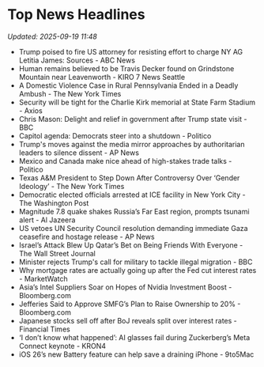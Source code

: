 # Top News Headlines

_Updated: 2025-09-19 11:48_

- Trump poised to fire US attorney for resisting effort to charge NY AG Letitia James: Sources - ABC News
- Human remains believed to be Travis Decker found on Grindstone Mountain near Leavenworth - KIRO 7 News Seattle
- A Domestic Violence Case in Rural Pennsylvania Ended in a Deadly Ambush - The New York Times
- Security will be tight for the Charlie Kirk memorial at State Farm Stadium - Axios
- Chris Mason: Delight and relief in government after Trump state visit - BBC
- Capitol agenda: Democrats steer into a shutdown - Politico
- Trump's moves against the media mirror approaches by authoritarian leaders to silence dissent - AP News
- Mexico and Canada make nice ahead of high-stakes trade talks - Politico
- Texas A&M President to Step Down After Controversy Over ‘Gender Ideology’ - The New York Times
- Democratic elected officials arrested at ICE facility in New York City - The Washington Post
- Magnitude 7.8 quake shakes Russia’s Far East region, prompts tsunami alert - Al Jazeera
- US vetoes UN Security Council resolution demanding immediate Gaza ceasefire and hostage release - AP News
- Israel’s Attack Blew Up Qatar’s Bet on Being Friends With Everyone - The Wall Street Journal
- Minister rejects Trump's call for military to tackle illegal migration - BBC
- Why mortgage rates are actually going up after the Fed cut interest rates - MarketWatch
- Asia’s Intel Suppliers Soar on Hopes of Nvidia Investment Boost - Bloomberg.com
- Jefferies Said to Approve SMFG’s Plan to Raise Ownership to 20% - Bloomberg.com
- Japanese stocks sell off after BoJ reveals split over interest rates - Financial Times
- ‘I don’t know what happened’: AI glasses fail during Zuckerberg’s Meta Connect keynote - KRON4
- iOS 26’s new Battery feature can help save a draining iPhone - 9to5Mac